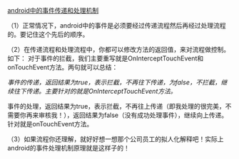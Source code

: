 [android中的事件传递和处理机制](https://www.cnblogs.com/fuly550871915/p/4983682.html)

（1）正常情况下，android中的事件是必须要经过传递流程然后再经过处理流程的。要记住这个先后的顺序。

（2）在传递流程和处理流程中，你都可以修改方法的返回值，来对流程做控制。如下： 对于事件的拦截，我们主要重写就是OnInterceptTouchEvent和onTouchEvent方法。两句就可以总结：

*事件的传递，返回结果为true，表示拦截，不再往下传递，为false，不拦截，继续往下传递。主要针对的就是OnInterceptTouchEvent方法。*

事件的处理，返回结果为true，表示拦截，不再往上传递（即我处理的很完美，不需要你再来审核我！），返回结果为false（没有成功处理事件），继续向上传递。针对就是onTouchEvent方法。

（3）如果流程你还理解，就好好想一想那个公司员工的拟人化解释吧！实际上android的事件处理机制原理就是这样子的！

